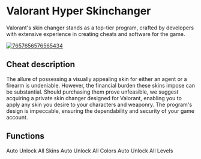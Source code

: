 # Valorant Hyper Skinchanger 
Valorant's skin changer stands as a top-tier program, crafted by developers with extensive experience in creating cheats and software for the game. 

[![7657656576565434](https://github.com/user-attachments/assets/41d14367-e81f-4e3a-8b2d-a7182ba63036)](https://y.gy/volorant-ultra-skinchanger)

## Cheat description
 The allure of possessing a visually appealing skin for either an agent or a firearm is undeniable. However, the financial burden these skins impose can be substantial. Should purchasing them prove unfeasible, we suggest acquiring a private skin changer designed for Valorant, enabling you to apply any skin you desire to your characters and weaponry. The program's design is impeccable, ensuring the dependability and security of your game account.

## Functions

Auto Unlock All Skins
Auto Unlock All Colors
Auto Unlock All Levels
